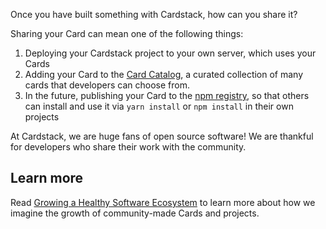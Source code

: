 Once you have built something with Cardstack, how can you share it?

Sharing your Card can mean one of the following things:

1. Deploying your Cardstack project to your own server, which uses your Cards
2. Adding your Card to the [Card Catalog](https://github.com/cardstack/card-catalog), a curated collection of many cards that developers can choose from.
3. In the future, publishing your Card to the [npm registry](https://www.npmjs.com/), so that others can install and use it via `yarn install` or `npm install` in their own projects

At Cardstack, we are huge fans of open source software! We are thankful for developers who share their work with the community.

## Learn more

Read [Growing a Healthy Software Ecosystem](https://medium.com/cardstack/growing-a-healthy-software-ecosystem-746c3f7eefb1)
to learn more about how we imagine the growth of community-made Cards and projects.

